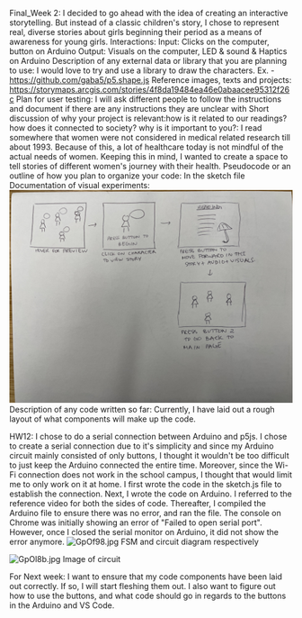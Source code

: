 Final_Week 2:
I decided to go ahead with the idea of creating an interactive storytelling. But instead of a classic children's story, I chose to represent real, diverse stories about girls beginning their period as a means of awareness for young girls.
Interactions: 
  Input: Clicks on the computer, button on Arduino
  Output: Visuals on the computer, LED & sound & Haptics on Arduino
Description of any external data or library that you are planning to use: 
  I would love to try and use a library to draw the characters. Ex. - https://github.com/gaba5/p5.shape.js
Reference images, texts and projects: 
    https://storymaps.arcgis.com/stories/4f8da19484ea46e0abaacee95312f26c
Plan for user testing: 
  I will ask different people to follow the instructions and document if there are any instructions they are unclear with
Short discussion of why your project is relevant:how is it related to our readings? how does it connected to society? why is it important to you?: 
  I read somewhere that women were not considered in medical related research till about 1993. Because of this, a lot of healthcare today is not mindful of the actual needs of women. Keeping this in mind, I wanted to create a space to tell stories of different women's journey with their health. 
Pseudocode or an outline of how you plan to organize your code: 
  In the sketch file 
Documentation of visual experiments: 
  ![Alt text](IMG_4474.jpg)
Description of any code written so far: 
  Currently, I have laid out a rough layout of what components will make up the code. 

HW12: 
I chose to do a serial connection between Arduino and p5js. I chose to create a serial connection due to it's simplicity and since my Arduino circuit mainly consisted of only buttons, I thought it wouldn't be too difficult to just keep the Arduino connected the entire time. Moreover, since the Wi-Fi connection does not work in the school campus, I thought that would limit me to only work on it at home.
I first wrote the code in the sketch.js file to establish the connection. Next, I wrote the code on Arduino. I referred to the reference video for both the sides of code. Thereafter, I compiled the Arduino file to ensure there was no error, and ran the file. The console on Chrome was initially showing an error of "Failed to open serial port". However, once I closed the serial monitor on Arduino, it did not show the error anymore. 
![GpOf98.jpg](https://imgpile.com/images/GpOf98.jpg)
FSM and circuit diagram respectively 

![GpOl8b.jpg](https://imgpile.com/images/GpOl8b.jpg)
Image of circuit

For Next week: 
I want to ensure that my code components have been laid out correctly. If so, I will start fleshing them out. I also want to figure out how to use the buttons, and what code should go in regards to the buttons in the Arduino and VS Code. 


